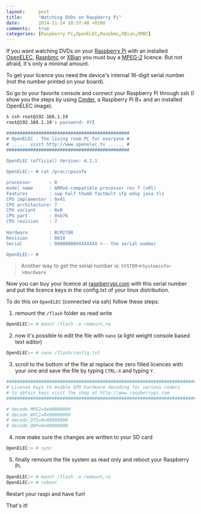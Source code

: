 ```yaml
---
layout:     post
title:      "Watching DVDs on Raspberry Pi"
date:       2014-11-24 10:57:48 +0100
comments:   true
categories: [Raspberry Pi,OpenELEC,Raspbmc,XBian,XMBC]
---
```


If you want watching DVDs on your [Raspberry Pi](http://www.raspberrypi.org) with an installed [OpenELEC](http://openelec.tv), [Raspbmc](http://www.raspbmc.com) or [XBian](http://xbian.org) you must buy a [MPEG-2](http://www.raspberrypi.com) licence. But not afraid, it's only a minimal amount.

To get your licence you need the device's internal 16-digit serial number (not the number printed on your board).

So go to your favorite console and connect your Raspberry Pi through ssh (I show you the steps by using [Cmder](http://bliker.github.io/cmder), a Raspberry Pi B+ and an installed OpenELEC image).

```bash
λ ssh root@192.168.1.19                                    
root@192.168.1.19's password: XYZ                             

##############################################             
# OpenELEC - The living room PC for everyone #             
# ...... visit http://www.openelec.tv ...... #             
##############################################             
                                                           
OpenELEC (official) Version: 4.2.1                         

OpenELEC:~ # cat /proc/cpuinfo                             

processor       : 0                                        
model name      : ARMv6-compatible processor rev 7 (v6l)   
Features        : swp half thumb fastmult vfp edsp java tls
CPU implementer : 0x41                                     
CPU architecture: 7                                        
CPU variant     : 0x0                                      
CPU part        : 0xb76                                    
CPU revision    : 7                                        
                                                           
Hardware        : BCM2708                                  
Revision        : 0010                                     
Serial          : 00000000XXXXXXXX <-- the serial number                        

OpenELEC:~ #                                               
```
> Another way to get the serial number is: `SYSTEM`->`Systeminfo`->`Hardware`

Now you can buy your licence at [raspberrypi.com](http://www.raspberrypi.com) with this serial number and put the licence keys in the config.txt of your linux distribution.

To do this on `OpenELEC` (connected via ssh) follow these steps:

1. remount the `/flash` folder as read write

```bash
OpenELEC:~ # mount /flash -o remount,rw
```

2. now it's possible to edit the file with `nano` (a light weight console based text editor)

```bash
OpenELEC:~ # nano /flash/config.txt
```

3. scroll to the bottom of the file at replace the zero filled licences with your one and save the file by typing `CTRL-X` and typing `Y`.

```bash
################################################################################
# License keys to enable GPU hardware decoding for various codecs
# to obtain keys visit the shop at http://www.raspberrypi.com
################################################################################

# decode_MPG2=0x00000000
# decode_WVC1=0x00000000
# decode_DTS=0x00000000
# decode_DDP=0x00000000
```

4. now make sure the changes are written to your SD card

```bash
OpenELEC:~ # sync
```

5. finally remount the file system as read only and reboot your Raspberry Pi.

```bash
OpenELEC:~ # mount /flash -o remount,ro
OpenELEC:~ # reboot
```

Restart your raspi and have fun!

That's it!
